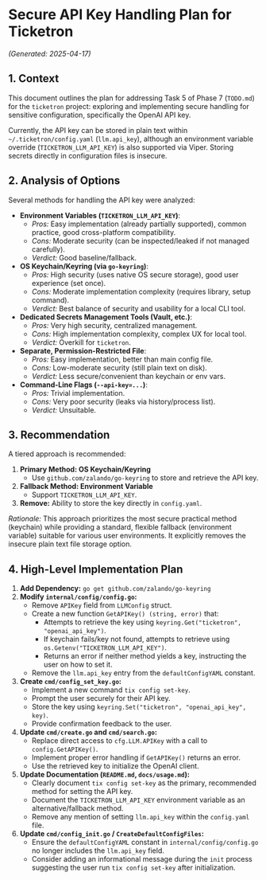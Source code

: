 # Secure API Key Handling Plan for Ticketron

*(Generated: 2025-04-17)*

## 1. Context

This document outlines the plan for addressing Task 5 of Phase 7 (`TODO.md`) for the `ticketron` project: exploring and implementing secure handling for sensitive configuration, specifically the OpenAI API key.

Currently, the API key can be stored in plain text within `~/.ticketron/config.yaml` (`llm.api_key`), although an environment variable override (`TICKETRON_LLM_API_KEY`) is also supported via Viper. Storing secrets directly in configuration files is insecure.

## 2. Analysis of Options

Several methods for handling the API key were analyzed:

*   **Environment Variables (`TICKETRON_LLM_API_KEY`)**:
    *   *Pros:* Easy implementation (already partially supported), common practice, good cross-platform compatibility.
    *   *Cons:* Moderate security (can be inspected/leaked if not managed carefully).
    *   *Verdict:* Good baseline/fallback.
*   **OS Keychain/Keyring (via `go-keyring`)**:
    *   *Pros:* High security (uses native OS secure storage), good user experience (set once).
    *   *Cons:* Moderate implementation complexity (requires library, setup command).
    *   *Verdict:* Best balance of security and usability for a local CLI tool.
*   **Dedicated Secrets Management Tools (Vault, etc.)**:
    *   *Pros:* Very high security, centralized management.
    *   *Cons:* High implementation complexity, complex UX for local tool.
    *   *Verdict:* Overkill for `ticketron`.
*   **Separate, Permission-Restricted File**:
    *   *Pros:* Easy implementation, better than main config file.
    *   *Cons:* Low-moderate security (still plain text on disk).
    *   *Verdict:* Less secure/convenient than keychain or env vars.
*   **Command-Line Flags (`--api-key=...`)**:
    *   *Pros:* Trivial implementation.
    *   *Cons:* Very poor security (leaks via history/process list).
    *   *Verdict:* Unsuitable.

## 3. Recommendation

A tiered approach is recommended:

1.  **Primary Method: OS Keychain/Keyring**
    *   Use `github.com/zalando/go-keyring` to store and retrieve the API key.
2.  **Fallback Method: Environment Variable**
    *   Support `TICKETRON_LLM_API_KEY`.
3.  **Remove:** Ability to store the key directly in `config.yaml`.

*Rationale:* This approach prioritizes the most secure practical method (keychain) while providing a standard, flexible fallback (environment variable) suitable for various user environments. It explicitly removes the insecure plain text file storage option.

## 4. High-Level Implementation Plan

1.  **Add Dependency:** `go get github.com/zalando/go-keyring`
2.  **Modify `internal/config/config.go`:**
    *   Remove `APIKey` field from `LLMConfig` struct.
    *   Create a new function `GetAPIKey() (string, error)` that:
        *   Attempts to retrieve the key using `keyring.Get("ticketron", "openai_api_key")`.
        *   If keychain fails/key not found, attempts to retrieve using `os.Getenv("TICKETRON_LLM_API_KEY")`.
        *   Returns an error if neither method yields a key, instructing the user on how to set it.
    *   Remove the `llm.api_key` entry from the `defaultConfigYAML` constant.
3.  **Create `cmd/config_set_key.go`:**
    *   Implement a new command `tix config set-key`.
    *   Prompt the user securely for their API key.
    *   Store the key using `keyring.Set("ticketron", "openai_api_key", key)`.
    *   Provide confirmation feedback to the user.
4.  **Update `cmd/create.go` and `cmd/search.go`:**
    *   Replace direct access to `cfg.LLM.APIKey` with a call to `config.GetAPIKey()`.
    *   Implement proper error handling if `GetAPIKey()` returns an error.
    *   Use the retrieved key to initialize the OpenAI client.
5.  **Update Documentation (`README.md`, `docs/usage.md`):**
    *   Clearly document `tix config set-key` as the primary, recommended method for setting the API key.
    *   Document the `TICKETRON_LLM_API_KEY` environment variable as an alternative/fallback method.
    *   Remove any mention of setting `llm.api_key` within the `config.yaml` file.
6.  **Update `cmd/config_init.go` / `CreateDefaultConfigFiles`:**
    *   Ensure the `defaultConfigYAML` constant in `internal/config/config.go` no longer includes the `llm.api_key` field.
    *   Consider adding an informational message during the `init` process suggesting the user run `tix config set-key` after initialization.